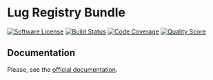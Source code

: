 # Lug Registry Bundle

[![Software License](https://img.shields.io/badge/license-MIT-brightgreen.svg?style=flat-square)](LICENSE)
[![Build Status](https://img.shields.io/travis/php-lug/registry-bundle.svg?style=flat-square)](https://travis-ci.org/php-lug/registry-bundle)
[![Code Coverage](https://img.shields.io/scrutinizer/coverage/g/php-lug/registry-bundle.svg?style=flat-square)](https://scrutinizer-ci.com/g/php-lug/registry-bundle)
[![Quality Score](https://img.shields.io/scrutinizer/g/php-lug/registry-bundle.svg?style=flat-square)](https://scrutinizer-ci.com/g/php-lug/registry-bundle)

## Documentation

Please, see the [official documentation](http://docs.php-lug.org/en/latest/bundles/registry-bundle/index.html).
